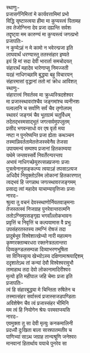 स्थाणुः-  
प्रजासर्गनिमित्तां मे कार्यवत्तामिमां प्रभो  
विद्धि सृष्टास्त्वया हीमा मा कुप्यस्त्वं पितामह  
तव तेजोग्निना देव प्रजा दह्यन्ति सर्वशः  
तद्दृष्ट्वा मम कारुण्यं मा कुप्यस्त्वं जगत्प्रभो  
प्रजापतिः-  
न कुप्येऽहं न मे कामो न भवेरन्प्रजा इति  
लाघवार्थं धरण्यास्तु ततस्संहार इष्यते  
इयं हि मां सदा देवी भारार्ता समचोदयत्  
संहारार्थं महादेव भारेणाप्सु निमज्जती  
यदहं नाधिगच्छामि बुद्ध्या बहु विचारयन्  
संहारमासां वृद्धानां ततो मां क्रोध आविशत्  
स्थाणुः-   
संहारात्त्वं निवर्तस्व मा क्रुध्यस्त्रिदशेश्वर  
मा प्रजास्स्थावरांश्चैव जङ्गमांश्च व्यनीनशः  
पल्वलानि च सर्वाणि सर्वं चैव तृणोलपम्  
स्थावरं जङ्गमं चैव भूतग्रामं चतुर्विधम्  
तदेतद्भस्मसाद्भूतं जगत्सर्वमुपप्लुतम्  
प्रसीद भगवन्साधो वर एष वृतो मया  
नष्टा न पुनरेष्यन्ति प्रजा ह्येताः कथञ्चन  
तस्मान्निवर्ततामेतत्तेजस्स्वेनैव तेजसा  
उपायमन्यं सम्पश्य प्रजानां हितकाम्यया  
यथेमे जन्तवस्सर्वे निवर्तेरन्परन्तप  
अभावं नाधिगच्छेयुरुत्सन्नप्रजनाः प्रजाः  
पुत्रत्वेनानुसङ्कल्प्य त्वयाऽहं तपसाऽत्यज  
अधिदैवं नियुक्तोऽस्मि लोकानां हितकारणात्  
त्वद्भवं हि जगन्नाथ जगत्स्थावरजङ्गमम्  
प्रसाद्य त्वां महादेव याचाम्यावृत्तिजाः प्रजाः  
नारदः-   
श्रुत्वा तु वचनं देवस्स्थाणोर्नियतवाङ्मनाः  
तेजस्तत्स्वं निजग्राह पुनरेवान्तरात्मनि  
ततोऽग्निमुपसङ्गृह्य भगवाँल्लोकभावनः  
प्रवृत्तिं च निवृत्तिं च कल्पयामास वै प्रभुः  
उपसंहरतस्तस्य तमग्निं रोषजं तदा  
प्रादुर्बभूव विश्वेशात्खेभ्यो नारी महात्मनः  
कृष्णरक्ताम्बरधरा रक्तनेत्रतलान्तरा  
दिव्यकुण्डलसम्पन्ना दिव्याभरणभूषिता  
सा विनिस्सृत्य खेभ्योऽस्य दक्षिणामाश्रयाद्दिशम्  
ददृशातेऽथ तां कन्यां देवौ विश्वेश्वरावुभौ  
तामाहाथ तदा देवो लोकानामादिरीश्वरः  
मृत्यो इति महीपाल जहि चेमाः प्रजा इति  
प्रजापतिः-  
त्वं हि संहारबुद्ध्या मे चिन्तिता रुषितेन च  
तस्मात्संहर सर्वास्त्वं प्रजास्सजडपण्डिताः  
अविशेषेण चैव त्वं प्रजास्संहर भीमिनि  
मम त्वं हि नियोगेन श्रेयः परमवाप्स्यसि  
नारदः-  
एवमुक्ता तु सा देवी मृत्युः कनकमालिनी  
प्रदध्यौ दुःखिता बाला सास्रपातमतीव च  
पाणिभ्यां साऽथ जग्राह तान्यश्रूणि जनेश्वरः  
मानवानां हितार्थाय ययाचे पुनरेव सा   
